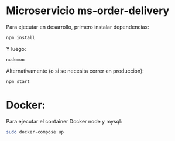 # Microservicio ms-order-delivery

Para ejecutar en desarrollo, primero instalar dependencias:
```sh
npm install
```

Y luego:
```sh
nodemon
```

Alternativamente (o si se necesita correr en produccion):
```sh
npm start
```

# Docker:

Para ejecutar el container Docker node y mysql:

```sh
sudo docker-compose up
```

